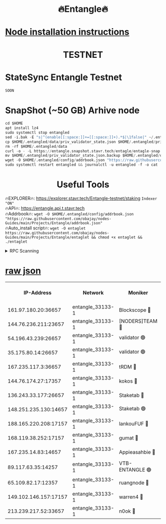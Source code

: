 <h1 align="center"> 🔥Entangle🔥</h1>

[Node installation instructions](https://github.com/obajay/nodes-Guides/tree/main/Projects/Entangle)
=

<h1 align="center"> TESTNET</h1>

# StateSync Entangle Testnet
```python
SOON
```
# SnapShot (~50 GB) Arhive node
```python
cd $HOME
apt install lz4
sudo systemctl stop entangled
sed -i.bak -E "s|^(enable[[:space:]]+=[[:space:]]+).*$|\1false|" ~/.entangled/config/config.toml
cp $HOME/.entangled/data/priv_validator_state.json $HOME/.entangled/priv_validator_state.json.backup
rm -rf $HOME/.entangled/data
curl -o - -L https://entangle.snapshot.stavr.tech/entagle/entagle-snap.tar.lz4 | lz4 -c -d - | tar -x -C $HOME/.entangled --strip-components 2
mv $HOME/.entangled/priv_validator_state.json.backup $HOME/.entangled/data/priv_validator_state.json
wget -O $HOME/.entangled/config/addrbook.json "https://raw.githubusercontent.com/obajay/nodes-Guides/main/Projects/Entangle/addrbook.json"
sudo systemctl restart entangled && journalctl -u entangled -f -o cat
```
 <h1 align="center"> Useful Tools</h1>
 
🔥EXPLORER🔥: https://explorer.stavr.tech/Entangle-testnet/staking        `Indexer "ON"` \
🔥API🔥:      https://entangle.api.t.stavr.tech \
🔥Addrbook🔥: ```wget -O $HOME/.entangled/config/addrbook.json "https://raw.githubusercontent.com/obajay/nodes-Guides/main/Projects/Entangle/addrbook.json"``` \
🔥Auto_install script🔥:  `wget -O entaglet https://raw.githubusercontent.com/obajay/nodes-Guides/main/Projects/Entangle/entaglet && chmod +x entaglet && ./entaglet`


<details>
<summary>RPC Scanning</summary>

<h2 align="center"> We scan nodes in real time every 4 hours. And we provide the final result of RPC endpoints.
We cannot influence the operation of these nodes in any way. </h2>


```python
If Voting Power is higher than 0 --> then the Node is a validator of the network and may be subject to attack and be a potential threat to the chain.
```
```python
We marked such validators with a red symbol
```

</details>

[raw json](https://rpc-check.entangt.stavr.tech/entangt/rpc-entangt-result.json)
=


<table><tr><th>IP-Address</th><th>Network</th><th>Moniker</th><th>Latest Block Height</th><th>Earliest Block Height</th><th>Catching Up</th><th>Tx Index</th><th>Voting Power</th><th>Scan Time</th></tr><tr><td>161.97.180.20:36657</td><td>entangle_33133-1</td><td>Blockscope 🔴</td><td>1576481</td><td>1</td><td>False</td><td>off</td><td>259586473635098</td><td>2024-01-08T22:24:32.890976388UTC</td></tr><tr><td>144.76.236.211:23657</td><td>entangle_33133-1</td><td>[NODERS]TEAM 🔴</td><td>1576483</td><td>1</td><td>False</td><td>off</td><td>47049700500000000</td><td>2024-01-08T22:24:45.214929039UTC</td></tr><tr><td>54.196.43.239:26657</td><td>entangle_33133-1</td><td>validator 🟢</td><td>1576484</td><td>1</td><td>False</td><td>on</td><td>0</td><td>2024-01-08T22:24:53.379492880UTC</td></tr><tr><td>35.175.80.14:26657</td><td>entangle_33133-1</td><td>validator 🟢</td><td>1576486</td><td>1</td><td>False</td><td>on</td><td>0</td><td>2024-01-08T22:24:54.226378516UTC</td></tr><tr><td>167.235.117.3:36657</td><td>entangle_33133-1</td><td>tRDM 🔴</td><td>1576486</td><td>1</td><td>False</td><td>on</td><td>156936948832723</td><td>2024-01-08T22:24:54.476204745UTC</td></tr><tr><td>144.76.174.27:17357</td><td>entangle_33133-1</td><td>kokos 🔴</td><td>1576483</td><td>145001</td><td>False</td><td>on</td><td>89890100000000</td><td>2024-01-08T22:24:42.279106624UTC</td></tr><tr><td>136.243.33.177:26657</td><td>entangle_33133-1</td><td>Staketab 🔴</td><td>1576484</td><td>660001</td><td>False</td><td>on</td><td>121550140155031</td><td>2024-01-08T22:24:47.616727114UTC</td></tr><tr><td>148.251.235.130:14657</td><td>entangle_33133-1</td><td>Staketab 🟢</td><td>1576480</td><td>660801</td><td>False</td><td>on</td><td>0</td><td>2024-01-08T22:24:32.524452829UTC</td></tr><tr><td>188.165.220.208:17157</td><td>entangle_33133-1</td><td>lankouFUF 🔴</td><td>1576481</td><td>725001</td><td>False</td><td>on</td><td>180899900000002</td><td>2024-01-08T22:24:37.937329297UTC</td></tr><tr><td>168.119.38.252:17157</td><td>entangle_33133-1</td><td>gumat 🔴</td><td>1576481</td><td>962001</td><td>False</td><td>on</td><td>314013548351851</td><td>2024-01-08T22:24:37.664365010UTC</td></tr><tr><td>167.235.14.83:14657</td><td>entangle_33133-1</td><td>Appieasahbie 🔴</td><td>1576485</td><td>1076001</td><td>False</td><td>on</td><td>44568809900999996</td><td>2024-01-08T22:24:53.621158572UTC</td></tr><tr><td>89.117.63.35:14257</td><td>entangle_33133-1</td><td>VTB-ENTANGLE 🟢</td><td>1576483</td><td>1162001</td><td>False</td><td>off</td><td>0</td><td>2024-01-08T22:24:42.607240206UTC</td></tr><tr><td>65.109.82.17:12357</td><td>entangle_33133-1</td><td>ruangnode 🔴</td><td>1576481</td><td>1312001</td><td>False</td><td>off</td><td>284850085360543</td><td>2024-01-08T22:24:33.286583288UTC</td></tr><tr><td>149.102.146.157:17157</td><td>entangle_33133-1</td><td>warren4 🔴</td><td>1576483</td><td>1436001</td><td>False</td><td>on</td><td>414417023854257</td><td>2024-01-08T22:24:44.967027068UTC</td></tr><tr><td>213.239.217.52:33657</td><td>entangle_33133-1</td><td>n0ok 🔴</td><td>1576484</td><td>1476484</td><td>False</td><td>off</td><td>46574292273662988</td><td>2024-01-08T22:24:51.996964337UTC</td></tr></table>

